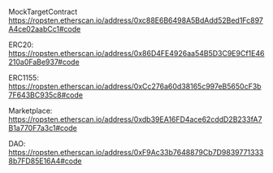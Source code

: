 MockTargetContract https://ropsten.etherscan.io/address/0xc88E6B6498A5BdAdd52Bed1Fc897A4ce02aabCc1#code

ERC20: https://ropsten.etherscan.io/address/0x86D4FE4926aa54B5D3C9E9Cf1E46210a0FaBe937#code

ERC1155: https://ropsten.etherscan.io/address/0xCc276a60d38165c997eB5650cF3b7F643BC935c8#code

Marketplace: https://ropsten.etherscan.io/address/0xdb39EA16FD4ace62cddD2B233fA7B1a770F7a3c1#code

DAO: https://ropsten.etherscan.io/address/0xF9Ac33b7648879Cb7D98397713338b7FD85E16A4#code